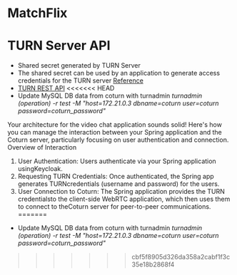 # MatchFlix




# TURN Server API
- Shared secret generated by TURN Server
- The shared secret can be used by an application to generate access credentials for the TURN server [Reference](https://stackoverflow.com/questions/35766382/coturn-how-to-use-turn-rest-api)
- [TURN REST API](https://datatracker.ietf.org/doc/html/draft-uberti-behave-turn-rest-00) 
<<<<<<< HEAD
- Update MySQL DB data from coturn with turnadmin *turnadmin (operation) -r test -M "host=172.21.0.3 dbname=coturn user=coturn password=coturn_password"*






Your architecture for the video chat application sounds solid! Here's how you can manage the interaction between your Spring application and the Coturn server, particularly focusing on user authentication and connection.
Overview of Interaction

1. User Authentication: Users authenticate via your Spring application usingKeycloak.
2. Requesting TURN Credentials: Once authenticated, the Spring app generates TURNcredentials (username and password) for the users.
3. User Connection to Coturn: The Spring application provides the TURN credentialsto the client-side WebRTC application, which then uses them to connect to theCoturn server for peer-to-peer communications.
=======
- Update MySQL DB data from coturn with turnadmin *turnadmin (operation) -r test -M "host=172.21.0.3 dbname=coturn user=coturn password=coturn_password"*
>>>>>>> cbf5f8905d326da358a2cabf1f3c35e18b2868f4
